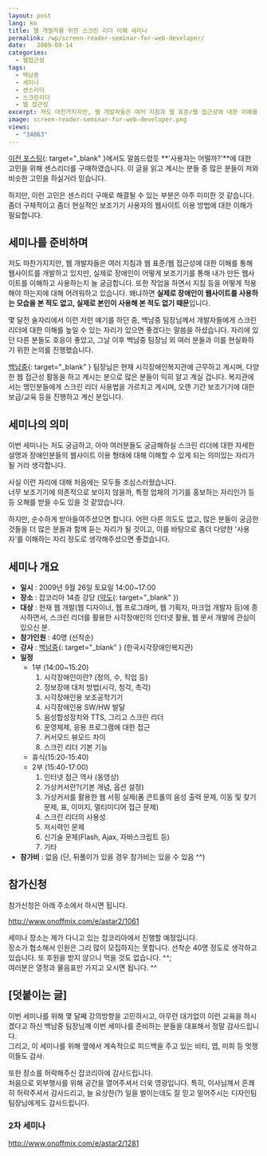 ```yaml
---
layout: post
lang: ko
title: 웹 개발자를 위한 스크린 리더 이해 세미나
permalink: /wp/screen-reader-seminar-for-web-developer/
date:   2009-09-14
categories:
  - 웹접근성
tags:
  - 백남중
  - 세미나
  - 센스리더
  - 스크린리더
  - 웹 접근성
excerpt: 저도 마찬가지지만, 웹 개발자들은 여러 지침과 웹 표준/웹 접근성에 대한 이해를 통해 웹사이트를 개발하고 있지만, 실제로 장애인이 어떻게 보조기기를 통해 내가 만든 웹사이트를 이해하고 사용하는지 늘 궁금합니다. 또한 작업을 하면서 지침 등을 어떻게 적용해야 하는지에 대해 어려워하고 있습니다. 왜냐하면 실제로 장애인이 웹사이트를 사용하는 모습을 본 적도 없고, 실제로 본인이 사용해 본 적도 없기 때문입니다. 몇 달전 술자리에서 이런 저런 얘기를 하던 중, 백남중 팀장님께서 개발자들에게 스크린 리더에 대한 이해를 높일 수 있는 자리가 있으면 좋겠다는 말씀을 하셨습니다. 자리에 있던 [...]
image: screen-reader-seminar-for-web-developer.png
views:
  - "34063"
---
```


[이전 포스팅](http://www.jangkunblog.com/wp/why-i-purchased-the-sense-reader/){: target="_blank" }에서도 말씀드렸듯 **'사용자는 어떨까?'**에 대한 고민을 위해 센스리더를 구매하였습니다. 이 글을 읽고 계시는 분들 중 많은 분들이 저와 비슷한 고민을 하실거라 믿습니다.
  
하지만, 이런 고민은 센스리더 구매로 해결될 수 있는 부분은 아주 미미한 것 같습니다. 좀더 구체적이고 좀더 현실적인 보조기기 사용자의 웹사이트 이용 방법에 대한 이해가 필요합니다.

## 세미나를 준비하며

저도 마찬가지지만, 웹 개발자들은 여러 지침과 웹 표준/웹 접근성에 대한 이해를 통해 웹사이트를 개발하고 있지만, 실제로 장애인이 어떻게 보조기기를 통해 내가 만든 웹사이트를 이해하고 사용하는지 늘 궁금합니다. 또한 작업을 하면서 지침 등을 어떻게 적용해야 하는지에 대해 어려워하고 있습니다. 왜냐하면 **실제로 장애인이 웹사이트를 사용하는 모습을 본 적도 없고, 실제로 본인이 사용해 본 적도 없기 때문**입니다.

몇 달전 술자리에서 이런 저런 얘기를 하던 중, 백남중 팀장님께서 개발자들에게 스크린 리더에 대한 이해를 높일 수 있는 자리가 있으면 좋겠다는 말씀을 하셨습니다. 자리에 있던 다른 분들도 호응이 좋았고, 그날 이후 백남중 팀장님 외 여러 분들과 이를 현실화하기 위한 논의를 진행했습니다.

[백남중](http://njpaiks.egloos.com/){: target="_blank" } 팀장님은 현재 시각장애인복지관에 근무하고 계시며, 다양한 웹 접근성 활동을 하고 계시는 분으로 많은 분들이 익히 알고 계실 겁니다. 복지관에서는 맹인분들에게 스크린 리더 사용법을 가르치고 계시며, 오랜 기간 보조기기에 대한 보급/교육 등을 진행하고 계신 분입니다.

## 세미나의 의미

이번 세미나는 저도 궁금하고, 아마 여러분들도 궁금해하실 스크린 리더에 대한 자세한 설명과 장애인분들의 웹사이트 이용 형태에 대해 이해할 수 있게 되는 의미있는 자리가 될 거라 생각합니다.

사실 이런 자리에 대해 처음에는 모두들 조심스러웠습니다.  
너무 보조기기에 의존적으로 보이지 않을까, 특정 업체의 기기를 홍보하는 자리인가 등등 오해를 받을 수도 있을 것 같았습니다.

하지만, 순수하게 받아들여주셨으면 합니다. 어떤 다른 의도도 없고, 많은 분들이 궁금한 것들을 더 많은 분들과 함께 듣는 자리가 될 것이고, 이를 바탕으로 좀더 다양한 '사용자'를 이해하는 자리 정도로 생각해주셨으면 좋겠습니다.

## 세미나 개요

  * **일시** : 2009년 9월 26일 토요일 14:00~17:00
  * **장소** : 잡코리아 14층 강당 ([약도](http://company.jobkorea.co.kr/Company/contact.asp){: target="_blank" })
  * **대상** : 현재 웹 개발(웹 디자이너, 웹 프로그래머, 웹 기획자, 마크업 개발자 등)에 종사하면서, 스크린 리더를 활용한 시각장애인의 인터넷 활용, 웹 문서 개발에 관심이 있으신 분.
  * **참가인원** : 40명 (선착순)
  * **강사** : [백남중](http://njpaiks.egloos.com/){: target="_blank" } (한국시각장애인복지관)
  * **일정** 
      * 1부 (14:00~15:20) 
          1. 시각장애인이란? (정의, 수, 직업 등)
          2. 정보장애 대처 방법(시각, 청각, 촉각)
          3. 시각장애인용 보조공학기기
          4. 시각장애인용 SW/HW 발달
          5. 음성합성장치와 TTS, 그리고 스크린 리더
          6. 운영체제, 응용 프로그램에 대한 접근
          7. 커서모드 뷰모드 차이
          8. 스크린 리더 기본 기능
      * 휴식(15:20-15:40)
      * 2부 (15:40-17:00) 
          1. 인터넷 접근 역사 (동영상)
          2. 가상커서란?(기본 개념, 옵션 설정)
          3. 가상커서를 활용한 웹 서핑 실제(폼 콘트롤의 음성 출력 문제, 이동 및 찾기 문제, 표, 이미지, 멀티미디어 접근 문제)
          4. 스크린 리더의 사용성
          5. 저시력인 문제
          6. 신기술 문제(Flash, Ajax, 자바스크립트 등)
          7. 기타
  * **참가비** : 없음 (단, 뒤풀이가 있을 경우 참가비는 있을 수 있음 ^^)

## 참가신청

참가신청은 아래 주소에서 하시면 됩니다.

<http://www.onoffmix.com/e/astar2/1061>

세미나 장소는 제가 다니고 있는 잡코리아에서 진행할 예정입니다.  
장소가 협소해서 인원은 그리 많이 모집하지는 못합니다. 선착순 40명 정도로 생각하고 있습니다. 또 후원을 받지 않으니 먹을 것도 없습니다. ^^;  
여러분은 열정과 물음표만 가지고 오시면 됩니다. ^^

## [덧붙이는 글]

이번 세미나를 위해 몇 달째 강의방향을 고민하시고, 아무런 대가없이 이런 교육을 하시겠다고 하신 백남중 팀장님께 이번 세미나를 준비하는 분들을 대표해서 정말 감사드립니다.  
그리고, 이 세미나를 위해 옆에서 계속적으로 피드백을 주고 있는 비티, 엽, 미희 등 멋쟁이들도 감사.

또한 장소를 허락해주신 잡코리아에 감사드립니다.  
처음으로 외부행사를 위해 공간을 열어주셔서 더욱 영광입니다. 특히, 이사님께서 흔쾌히 허락주셔서 감사드리고, 늘 요상한(?) 일을 벌이는데도 잘 믿고 밀어주시는 디자인팀 팀장님에게도 감사드립니다.

### 2차 세미나

<http://www.onoffmix.com/e/astar2/1281>
